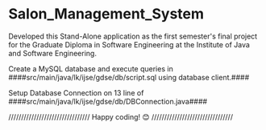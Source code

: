 # Salon_Management_System

Developed this Stand-Alone application as the first semester's final project for the Graduate Diploma in Software Engineering at the Institute of Java and Software Engineering.

Create a MySQL database and execute queries in ####src/main/java/lk/ijse/gdse/db/script.sql using database client.####

Setup Database Connection on 13 line of ####src/main/java/lk/ijse/gdse/db/DBConnection.java####

////////////////////////////////
       Happy coding! 😊
////////////////////////////////

